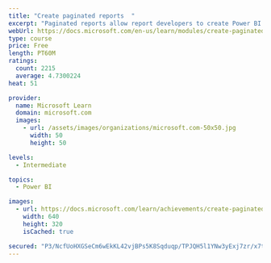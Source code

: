 ```yaml
---
title: "Create paginated reports  "
excerpt: "Paginated reports allow report developers to create Power BI artifacts that have tightly controlled rendering requirements. Paginated reports are ideal for creating sales invoices, receipts, purchase orders, and tabular data. This module will teach you how to create reports, add parameters, and work with tables and charts in paginated reports."
webUrl: https://docs.microsoft.com/en-us/learn/modules/create-paginated-reports-power-bi/
type: course
price: Free
length: PT60M
ratings:
  count: 2215
  average: 4.7300224
heat: 51

provider:
  name: Microsoft Learn
  domain: microsoft.com
  images:
    - url: /assets/images/organizations/microsoft.com-50x50.jpg
      width: 50
      height: 50

levels:
  - Intermediate

topics:
  - Power BI

images:
  - url: https://docs.microsoft.com/learn/achievements/create-paginated-reports-power-bi-social.png
    width: 640
    height: 320
    isCached: true

secured: "P3/NcfUoHXGSeCm6wEkKL42vjBPs5K8Sqduqp/TPJQH5l1YNw3yExj7zr/x7tC/21YKrtf8yIORnw11mTydLaKJjLdHHRd7pkMPiiTGjObsSUi7dGQSHs8CObqkX4pjpgDgjkYtVMFhhWdjVJT5DM5WlU6yqisg7Xsb64KksU5gZnM6Gkj8N6BN7yCOQxZi1t+dR+gaYLHVtTHPCQWCLysQPOmcKZ93brNWastHwAt3r2BOd0MnJbKclW84TKkayFp9JbSldekAPOG1WYrXPl1qPyPZquN9ay36gZJkXh2omnPEnU6bhjRKxk5w+TzDGKd9FobcDHf4CPkjIsFrDw4NC3hZ30tSXVxDPAxNl4l9FAgfeIrh0lC35cMyGsxVoRoEeYo0YNUHWl4ifGXEV47x8zUn5g4/MgT42fIUmcnc=;KW1wiiond5QwTX3Gwgr8XA=="
---
```


